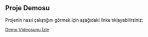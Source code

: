 ## Proje Demosu

Projenin nasıl çalıştığını görmek için aşağıdaki linke tıklayabilirsiniz:

[Demo Videosunu İzle](media/video_adi.mp4)